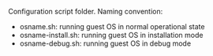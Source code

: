 Configuration script folder.
Naming convention: 
- osname.sh: running guest OS in normal operational state
- osname-install.sh: running guest OS in installation mode
- osname-debug.sh: running guest OS in debug mode